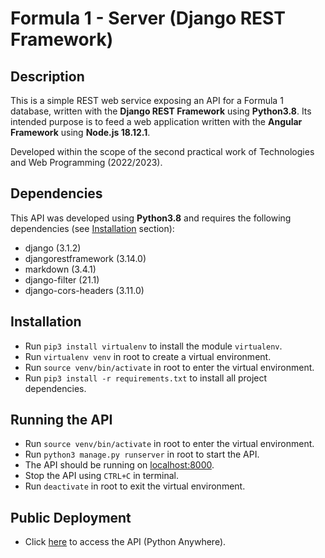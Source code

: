 # Formula 1 - Server (Django REST Framework)

## Description

This is a simple REST web service exposing an API for a Formula 1 database, written 
with the **Django REST Framework** using **Python3.8**. Its intended purpose is to
feed a web application written with the **Angular Framework** using **Node.js 18.12.1**.

Developed within the scope of the second practical work of Technologies and Web
Programming (2022/2023).

## Dependencies

This API was developed using **Python3.8** and requires the following
dependencies (see [Installation](#installation) section):

- django (3.1.2)
- djangorestframework (3.14.0)
- markdown (3.4.1)
- django-filter (21.1)
- django-cors-headers (3.11.0)

## Installation

- Run `pip3 install virtualenv` to install the module `virtualenv`.
- Run `virtualenv venv` in root to create a virtual environment.
- Run `source venv/bin/activate` in root to enter the virtual environment.
- Run `pip3 install -r requirements.txt` to install all project dependencies.

## Running the API

- Run `source venv/bin/activate` in root to enter the virtual environment.
- Run `python3 manage.py runserver` in root to start the API.
- The API should be running on [localhost:8000](http://localhost:8000/).
- Stop the API using `CTRL+C` in terminal.
- Run `deactivate` in root to exit the virtual environment.

## Public Deployment

- Click [here](https://joaompfonseca.pythonanywhere.com/) to access the API (Python Anywhere).
